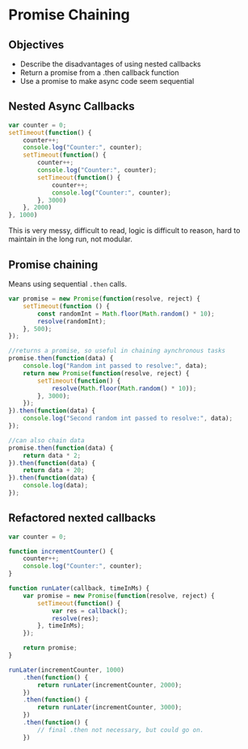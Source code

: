 # Promise Chaining

## Objectives

- Describe the disadvantages of using nested callbacks
- Return a promise from a .then callback function
- Use a promise to make async code seem sequential

## Nested Async Callbacks

```js
var counter = 0;
setTimeout(function() {
    counter++;
    console.log("Counter:", counter);
    setTimeout(function() {
        counter++;
        console.log("Counter:", counter);
        setTimeout(function() {
            counter++;
            console.log("Counter:", counter);
        }, 3000)
    }, 2000)
}, 1000)
```

 This is very messy, difficult to read, logic is difficult to reason, hard to maintain in the long run, not modular.

## Promise chaining

Means using sequential `.then` calls.

```js
var promise = new Promise(function(resolve, reject) {
    setTimeout(function () {
        const randomInt = Math.floor(Math.random() * 10);
        resolve(randomInt);
    }, 500);
});

//returns a promise, so useful in chaining aynchronous tasks
promise.then(function(data) {
    console.log("Random int passed to resolve:", data);
    return new Promise(function(resolve, reject) {
        setTimeout(function() {
            resolve(Math.floor(Math.random() * 10));
        }, 3000);
    });
}).then(function(data) {
    console.log("Second random int passed to resolve:", data);
});

//can also chain data
promise.then(function(data) {
    return data * 2;
}).then(function(data) {
    return data + 20;
}).then(function(data) {
    console.log(data);
});
```

## Refactored nexted callbacks

```js
var counter = 0;

function incrementCounter() {
    counter++;
    console.log("Counter:", counter);
}

function runLater(callback, timeInMs) {
    var promise = new Promise(function(resolve, reject) {
        setTimeout(function() {
            var res = callback();
            resolve(res);
        }, timeInMs);
    });

    return promise;
}

runLater(incrementCounter, 1000)
    .then(function() {
        return runLater(incrementCounter, 2000);
    })
    .then(function() {
        return runLater(incrementCounter, 3000);
    })
    .then(function() {
        // final .then not necessary, but could go on.
    })
```

